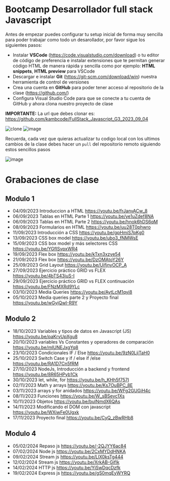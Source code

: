 # Bootcamp Desarrollador full stack Javascript

Antes de empezar puedes configurar tu setup inicial de forma muy sencilla para poder trabajar como todo un desarollador, por favor sigue los siguientes pasos:

- Instalar **VSCode** (https://code.visualstudio.com/download) o tu editor de código de preferencia e instalar extensiones que te permitan generar código HTML de manera rápida y sencilla como por ejemplo: **HTML snippets**, **HTML preview** para VSCode
- Descargar e instalar **Git** (https://git-scm.com/download/win) nuestra herramienta de control de versiones
- Crea una cuenta en **GitHub** para poder tener acceso al repositorio de la clase (https://github.com/)
- Configura Visual Studio Code para que se conecte a tu cuenta de GitHub y ahora clona nuestro proyecto de clase

**IMPORTANTE:** La url que debes clonar es: https://github.com/kambcode/FullStack_Javascript_G3_2023_09_04

![clone](https://github.com/kambcode/FullStack_Javascript_G3_2023_09_04/assets/137812574/b49be206-5c67-40e8-a567-bdd957c549eb)
![image](https://github.com/KamiloMontoya/kambcode_g1/assets/11945476/ca0ce2ad-72ec-431d-b3e1-55b84c64ec13)

Recuerda, cada vez que quieras actualizar tu codigo local con los ultimos cambios de la clase debes hacer un `pull` del repositorio remoto siguiendo estos sencillos pasos

![image](https://github.com/KamiloMontoya/kambcode_g1/assets/11945476/8d8f7da6-aa4c-4d67-9dec-59cd360bda0f)

# Grabaciones de clase

## Modulo 1

- 04/09/2023 Introduccion a HTML https://youtu.be/frJanvACw_8
- 06/09/2023 Tablas en HTML Parte 1 https://youtu.be/ye1uZdef8NA
- 06/09/2023 Tablas en HTML Parte 2 https://youtu.be/hnok6hDS6qM
- 08/09/2023 Formularios en HTML https://youtu.be/uu28T0phwro
- 11/09/2023 Introducción a CSS https://youtu.be/gpHmiS7pKg0
- 13/09/2023 CSS box model https://youtu.be/ubo3_fNMWsE
- 15/09/2023 CSS box model y más selectores CSS https://youtu.be/YGfISvpxWR4
- 19/09/2023 Flex box https://youtu.be/kTxn3xzye54
- 21/09/2023 Flex box https://youtu.be/DzOMAtoY26Y
- 25/09/2023 Grid Layout https://youtu.be/UifjnyOCP_A
- 27/09/2023 Ejercicio práctico GRID vs FLEX https://youtu.be/4bTS43iuS-I
- 29/09/2023 Ejercicio práctico GRID vs FLEX continuación https://youtu.be/FNzMXRd9YLc
- 03/10/2023 Media Queries https://youtu.be/AytLcM1qyi8
- 05/10/2023 Media queries parte 2 y Proyecto final https://youtu.be/wGyjQwI-R9Y

## Modulo 2

- 18/10/2023 Variables y tipos de datos en Javascript (JS) https://youtu.be/paKrvUpXgu8
- 20/10/2023 variables Vs Constantes y operadores de comparación https://youtu.be/mIUNEJxgYq8
- 23/10/2023 Condicionales IF / Else https://youtu.be/9zN0LjiTaH0
- 25/10/2023 Switch Case y if / else if /else https://youtu.be/RA1D7Cn5fRM
- 27/10/2023 NodeJs, Introducción a backend y frontend https://youtu.be/8R65HPyb1Ck
- 30/10/2023 let, while, for https://youtu.be/h_KHh5f757I
- 02/11/2023 Math y arrays https://youtu.be/Ks7OuBPC_8E
- 03/11/2023 arrays y for anidados https://youtu.be/WFg2GUGiH4c
- 08/11/2023 Funciones https://youtu.be/W_sBSevc1Xs
- 10/11/2023 Objetos https://youtu.be/buINmdX6QAs
- 14/11/2023 Modificando el DOM con javascript https://youtu.be/WXiwFe0Ugxk
- 17/11/2023 Proyecto final https://youtu.be/CyQ_zBwRHb8

## Modulo 4

- 05/02/2024 Repaso js https://youtu.be/-2QJYY6ac84
- 07/02/2024 Node js https://youtu.be/2CxMYDdHNKA
- 09/02/2024 Stream js https://youtu.be/LlX0ksTg444
- 12/02/2024 Stream js https://youtu.be/XrkAB-Giflk
- 14/02/2024 HTTP js https://youtu.be/YjSwDqcDzfk
- 19/02/2024 Express js https://youtu.be/gS0mqEyWYRQ
